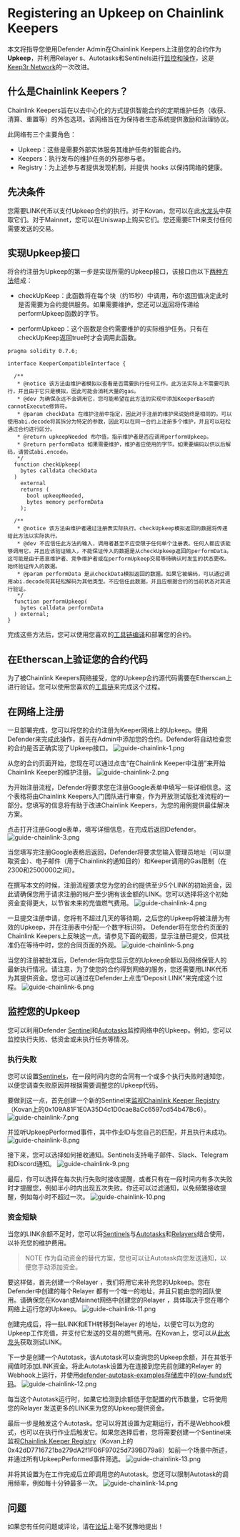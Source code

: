 # Registering an Upkeep on Chainlink Keepers
本文将指导您使用Defender Admin在Chainlink Keepers上注册您的合约作为**Upkeep**，并利用Relayer s、Autotasks和Sentinels进行[监控和操作](https://andrecronje.medium.com/scaling-keep3r-with-chainlink-2832bbc76506)，这是[Keep3r Network](https://keep3r.network/)的一次改进。

## 什么是Chainlink Keepers？
Chainlink Keepers旨在以去中心化的方式提供智能合约的定期维护任务（收获、清算、重置等）的外包选项。该网络旨在为保持者生态系统提供激励和治理协议。

此网络有三个主要角色：

* Upkeep：这些是需要外部实体服务其维护任务的智能合约。
* Keepers：执行发布的维护任务的外部参与者。
* Registry：为上述参与者提供发现机制，并提供 hooks 以保持网络的健康。

## 先决条件
您需要LINK代币以支付Upkeep合约的执行。对于Kovan，您可以在此[水龙头](https://kovan.chain.link/)中获取它们。对于Mainnet，您可以在Uniswap上购买它们。您还需要ETH来支付任何需要发送的交易。

## 实现Upkeep接口
将合约注册为Upkeep的第一步是实现所需的Upkeep接口，该接口由以下[两种方法](https://docs.chain.link/docs/chainlink-keepers/compatible-contracts/)组成：

* checkUpKeep：此函数将在每个块（约15秒）中调用，布尔返回值决定此时是否需要为合约提供服务。如果需要维护，您还可以返回将传递给performUpkeep函数的字节。

* performUpkeep：这个函数是合约需要维护的实际维护任务。只有在checkUpKeep返回true时才会调用此函数。

```
pragma solidity 0.7.6;

interface KeeperCompatibleInterface {

  /**
   * @notice 该方法由维护者模拟以查看是否需要执行任何工作。此方法实际上不需要可执行，并且由于它只是模拟，因此可能会消耗大量的gas。
   * @dev 为确保永远不会调用它，您可能希望在此方法的实现中添加KeeperBase的cannotExecute修饰符。
   * @param checkData 在维护注册中指定，因此对于注册的维护来说始终是相同的。可以使用abi.decode将其拆分为特定的参数，因此可以在同一合约上注册多个维护，并且可以轻松通过合约进行区分。
   * @return upkeepNeeded 布尔值，指示维护者是否应调用performUpkeep。
   * @return performData 如果需要维护，维护者应使用的字节。如果要编码以供以后解码，请尝试abi.encode。
   */
  function checkUpkeep(
    bytes calldata checkData
  )
    external
    returns (
      bool upkeepNeeded,
      bytes memory performData
    );

  /**
   * @notice 该方法由维护者通过注册表实际执行。checkUpkeep模拟返回的数据将传递给此方法以实际执行。
   * @dev 不应信任此方法的输入，调用者甚至不应受限于任何单个注册表。任何人都应该能够调用它，并且应该验证输入，不能保证传入的数据是从checkUpkeep返回的performData。这可能是由于恶意维护者、竞争维护者或在performUpkeep交易等待确认时发生的状态更改。始终验证传入的数据。
   * @param performData 是从checkData模拟返回的数据。如果它被编码，可以通过调用abi.decode将其轻松解码为其他类型。不应信任此数据，并且应根据合约的当前状态对其进行验证。
   */
  function performUpkeep(
    bytes calldata performData
  ) external;
}
```

完成这些方法后，您可以使用您喜欢的[工具链编译](https://hardhat.org/guides/deploying.html)和部署您的合约。

## 在Etherscan上验证您的合约代码
为了被Chainlink Keepers网络接受，您的Upkeep合约源代码需要在Etherscan上进行验证。您可以使用您喜欢的[工具链](https://hardhat.org/plugins/nomiclabs-hardhat-etherscan.html)来完成这个过程。

## 在网络上注册
一旦部署完成，您可以将您的合约注册为Keeper网络上的Upkeep。使用Defender来完成此操作，首先在Admin中添加您的合约。Defender将自动检查您的合约是否正确实现了Upkeep接口。
![guide-chainlink-1.png](img/guide-chainlink-1.png)

从您的合约页面开始，您现在可以通过点击“在Chainlink Keeper中注册”来开始Chainlink Keeper的维护注册。
![guide-chainlink-2.png](img/guide-chainlink-2.png)

为开始注册流程，Defender将要求您在注册Google表单中填写一些详细信息。这个表格将由Chainlink Keepers入门团队进行审查，作为开放测试版批准流程的一部分。您填写的信息将有助于改进Chainlink Keepers，为您的用例提供最佳解决方案。

点击打开注册Google表单，填写详细信息，在完成后返回Defender。
![guide-chainlink-3.png](img/guide-chainlink-3.png)

当您填写完注册Google表格后返回，Defender将要求您输入管理员地址（可以提取资金）、电子邮件（用于Chainlink的通知目的）和Keeper调用的Gas限制（在2300和2500000之间）。

在撰写本文的时候，注册流程要求您为您的合约提供至少5个LINK的初始资金，因此请确保您用于请求注册的帐户至少拥有该金额的LINK。您可以选择将这个初始资金变得更大，以节省未来的充值燃气费用。
![guide-chainlink-4.png](img/guide-chainlink-4.png)

一旦提交注册申请，您将有不超过几天的等待期，之后您的Upkeep将被注册为有效的Upkeep，并在注册表中分配一个数字标识符。 Defender将在您合约页面的Chainlink Keepers上反映这一点。请参见下面的截图，显示注册已提交，但其批准仍在等待中时，您的合同页面的外观。
![guide-chainlink-5.png](img/guide-chainlink-5.png)

当您的注册被批准后，Defender将向您显示您的Upkeep余额以及网络保管人的最新执行情况。请注意，为了使您的合约得到网络的服务，您还需要用LINK代币为其提供资金。您也可以通过在Defender上点击“Deposit LINK”来完成这个过程。
![guide-chainlink-6.png](img/guide-chainlink-6.png)

## 监控您的Upkeep
您可以利用Defender [Sentinel](../../Components/Sentinel/Sentinel.md)和[Autotasks](../../Components/Autotasks/Autotasks.md)监控网络中的Upkeep。例如，您可以监控执行失败、低资金或未执行任务等情况。

### 执行失败
您可以设置[Sentinels](../../Components/Sentinel/Sentinel.md)，在一段时间内您的合同有一个或多个执行失败时通知您，以便您调查失败原因并根据需要调整您的Upkeep代码。

要做到这一点，首先创建一个新的Sentinel来[监视Chainlink Keeper Registry](https://kovan.etherscan.io/address/0xAaaD7966EBE0663b8C9C6f683FB9c3e66E03467F)（Kovan上的0x109A81F1E0A35D4c1D0cae8aCc6597cd54b47Bc6）。
![guide-chainlink-7.png](img/guide-chainlink-7.png)

并监听UpkeepPerformed事件，其中作业ID与您自己的匹配，并且执行未成功。
![guide-chainlink-8.png](img/guide-chainlink-8.png)

接下来，您可以选择如何接收通知。Sentinels支持电子邮件、Slack、Telegram和Discord通知。
![guide-chainlink-9.png](img/guide-chainlink-9.png)

最后，你可以选择在每次执行失败时接收提醒，或者只有在一段时间内有多次失败时才提醒您，例如半小时内出现五次失败。你还可以过滤通知，以免频繁接收提醒，例如每小时不超过一次。
![guide-chainlink-10.png](img/guide-chainlink-10.png)

### 资金短缺

当您的LINK余额不足时，您可以将[Sentinels](../../Components/Sentinel/Sentinel.md)与[Autotasks](../../Components/Autotasks/Autotasks.md)和[Relayers](../../Components/Relay/Relay.md)结合使用，以补充您的维护费用。

> NOTE
作为自动资金的替代方案，您也可以让Autotask向您发送通知，以便您手动添加资金。

要这样做，首先创建一个Relayer ，我们将用它来补充您的Upkeep。您在Defender中创建的每个Relayer 都有一个唯一的地址，并且只能由您的团队使用。请确保您在Kovan或Mainnet网络中创建您的Relayer ，具体取决于您在哪个网络上运行您的Upkeep。
![guide-chainlink-11.png](img/guide-chainlink-11.png)

创建完成后，将一些LINK和ETH转移到Relayer 的地址，以便它可以为您的Upkeep工作充值，并支付它发送的交易的燃气费用。在Kovan上，您可以从[此水龙头](https://kovan.chain.link/)获取测试LINK。

下一步是创建一个Autotask，该Autotask可以查询您的Upkeep余额，并在其低于阈值时添加LINK资金。将此Autotask设置为在连接到您先前创建的Relayer 的Webhook上运行，并使用[defender-autotask-examples存储库](https://github.com/OpenZeppelin/defender-autotask-examples/)中的[low-funds代码](https://github.com/OpenZeppelin/defender-autotask-examples/blob/master/chainlink/src/low-funds.js)。
![guide-chainlink-12.png](img/guide-chainlink-12.png)

每当这个Autotask运行时，如果它检测到余额低于您配置的代币数量，它将使用您的Relayer 发送更多的LINK来为您的Upkeep提供资金。

最后一步是触发这个Autotask。您可以将其设置为定期运行，而不是Webhook模式，也可以在执行作业后触发它。如果您选择后者，您将需要创建一个Sentinel来监视[Chainlink Keeper Registry](https://kovan.etherscan.io/address/0x109A81F1E0A35D4c1D0cae8aCc6597cd54b47Bc6)（Kovan上的0x42dD7716721ba279dA2f1F06F97025d739BD79a8）如前一个场景中所述，并通过所有UpkeepPerformed事件筛选。
![guide-chainlink-13.png](img/guide-chainlink-13.png)

并将其设置为在工作完成后立即调用您的Autotask。您还可以限制Autotask的调用频率，例如每十分钟最多一次。
![guide-chainlink-14.png](img/guide-chainlink-14.png)

## 问题
如果您有任何问题或评论，请在[论坛](https://forum.openzeppelin.com/c/support/defender/36)上毫不犹豫地提出！